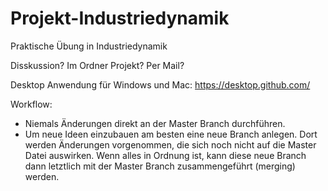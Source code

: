 # Projekt-Industriedynamik

Praktische Übung in Industriedynamik

Disskussion? Im Ordner Projekt? Per Mail?

Desktop Anwendung für Windows und Mac: https://desktop.github.com/

Workflow:
 + Niemals Änderungen direkt an der Master Branch durchführen.
 + Um neue Ideen einzubauen am besten eine neue Branch anlegen. Dort werden Änderungen vorgenommen, die sich noch nicht auf die Master Datei auswirken.
 Wenn alles in Ordnung ist, kann diese neue Branch dann letztlich mit der Master Branch zusammengeführt (merging) werden.
 